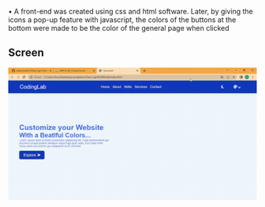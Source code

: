 • A front-end was created using css and html software.
Later, 
by giving the icons a pop-up feature with javascript,
the colors of the buttons at the bottom were made to be the color of the general page when clicked

## Screen
![](screen.gif)
